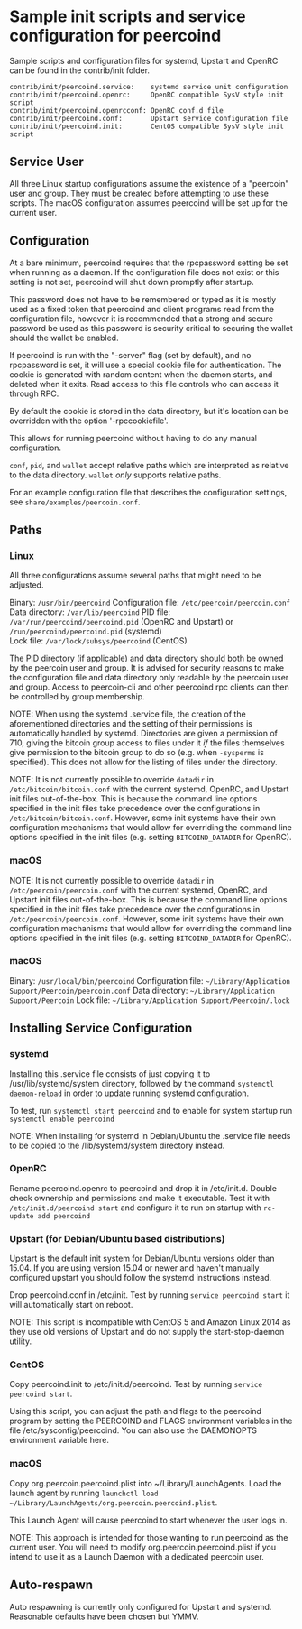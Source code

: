 Sample init scripts and service configuration for peercoind
==========================================================

Sample scripts and configuration files for systemd, Upstart and OpenRC
can be found in the contrib/init folder.

    contrib/init/peercoind.service:    systemd service unit configuration
    contrib/init/peercoind.openrc:     OpenRC compatible SysV style init script
    contrib/init/peercoind.openrcconf: OpenRC conf.d file
    contrib/init/peercoind.conf:       Upstart service configuration file
    contrib/init/peercoind.init:       CentOS compatible SysV style init script

Service User
---------------------------------

All three Linux startup configurations assume the existence of a "peercoin" user
and group.  They must be created before attempting to use these scripts.
The macOS configuration assumes peercoind will be set up for the current user.

Configuration
---------------------------------

At a bare minimum, peercoind requires that the rpcpassword setting be set
when running as a daemon.  If the configuration file does not exist or this
setting is not set, peercoind will shut down promptly after startup.

This password does not have to be remembered or typed as it is mostly used
as a fixed token that peercoind and client programs read from the configuration
file, however it is recommended that a strong and secure password be used
as this password is security critical to securing the wallet should the
wallet be enabled.

If peercoind is run with the "-server" flag (set by default), and no rpcpassword is set,
it will use a special cookie file for authentication. The cookie is generated with random
content when the daemon starts, and deleted when it exits. Read access to this file
controls who can access it through RPC.

By default the cookie is stored in the data directory, but it's location can be overridden
with the option '-rpccookiefile'.

This allows for running peercoind without having to do any manual configuration.

`conf`, `pid`, and `wallet` accept relative paths which are interpreted as
relative to the data directory. `wallet` *only* supports relative paths.

For an example configuration file that describes the configuration settings,
see `share/examples/peercoin.conf`.

Paths
---------------------------------

### Linux

All three configurations assume several paths that might need to be adjusted.

Binary:              `/usr/bin/peercoind`
Configuration file:  `/etc/peercoin/peercoin.conf`
Data directory:      `/var/lib/peercoind`
PID file:            `/var/run/peercoind/peercoind.pid` (OpenRC and Upstart) or `/run/peercoind/peercoind.pid` (systemd)  
Lock file:           `/var/lock/subsys/peercoind` (CentOS)

The PID directory (if applicable) and data directory should both be owned by the
peercoin user and group. It is advised for security reasons to make the
configuration file and data directory only readable by the peercoin user and
group. Access to peercoin-cli and other peercoind rpc clients can then be
controlled by group membership.

NOTE: When using the systemd .service file, the creation of the aforementioned
directories and the setting of their permissions is automatically handled by
systemd. Directories are given a permission of 710, giving the bitcoin group
access to files under it _if_ the files themselves give permission to the
bitcoin group to do so (e.g. when `-sysperms` is specified). This does not allow
for the listing of files under the directory.

NOTE: It is not currently possible to override `datadir` in
`/etc/bitcoin/bitcoin.conf` with the current systemd, OpenRC, and Upstart init
files out-of-the-box. This is because the command line options specified in the
init files take precedence over the configurations in
`/etc/bitcoin/bitcoin.conf`. However, some init systems have their own
configuration mechanisms that would allow for overriding the command line
options specified in the init files (e.g. setting `BITCOIND_DATADIR` for
OpenRC).

### macOS

NOTE: It is not currently possible to override `datadir` in
`/etc/peercoin/peercoin.conf` with the current systemd, OpenRC, and Upstart init
files out-of-the-box. This is because the command line options specified in the
init files take precedence over the configurations in
`/etc/peercoin/peercoin.conf`. However, some init systems have their own
configuration mechanisms that would allow for overriding the command line
options specified in the init files (e.g. setting `BITCOIND_DATADIR` for
OpenRC).

### macOS

Binary:              `/usr/local/bin/peercoind`
Configuration file:  `~/Library/Application Support/Peercoin/peercoin.conf`
Data directory:      `~/Library/Application Support/Peercoin`
Lock file:           `~/Library/Application Support/Peercoin/.lock`

Installing Service Configuration
-----------------------------------

### systemd

Installing this .service file consists of just copying it to
/usr/lib/systemd/system directory, followed by the command
`systemctl daemon-reload` in order to update running systemd configuration.

To test, run `systemctl start peercoind` and to enable for system startup run
`systemctl enable peercoind`

NOTE: When installing for systemd in Debian/Ubuntu the .service file needs to be copied to the /lib/systemd/system directory instead.

### OpenRC

Rename peercoind.openrc to peercoind and drop it in /etc/init.d.  Double
check ownership and permissions and make it executable.  Test it with
`/etc/init.d/peercoind start` and configure it to run on startup with
`rc-update add peercoind`

### Upstart (for Debian/Ubuntu based distributions)

Upstart is the default init system for Debian/Ubuntu versions older than 15.04. If you are using version 15.04 or newer and haven't manually configured upstart you should follow the systemd instructions instead.

Drop peercoind.conf in /etc/init.  Test by running `service peercoind start`
it will automatically start on reboot.

NOTE: This script is incompatible with CentOS 5 and Amazon Linux 2014 as they
use old versions of Upstart and do not supply the start-stop-daemon utility.

### CentOS

Copy peercoind.init to /etc/init.d/peercoind. Test by running `service peercoind start`.

Using this script, you can adjust the path and flags to the peercoind program by
setting the PEERCOIND and FLAGS environment variables in the file
/etc/sysconfig/peercoind. You can also use the DAEMONOPTS environment variable here.

### macOS

Copy org.peercoin.peercoind.plist into ~/Library/LaunchAgents. Load the launch agent by
running `launchctl load ~/Library/LaunchAgents/org.peercoin.peercoind.plist`.

This Launch Agent will cause peercoind to start whenever the user logs in.

NOTE: This approach is intended for those wanting to run peercoind as the current user.
You will need to modify org.peercoin.peercoind.plist if you intend to use it as a
Launch Daemon with a dedicated peercoin user.

Auto-respawn
-----------------------------------

Auto respawning is currently only configured for Upstart and systemd.
Reasonable defaults have been chosen but YMMV.
